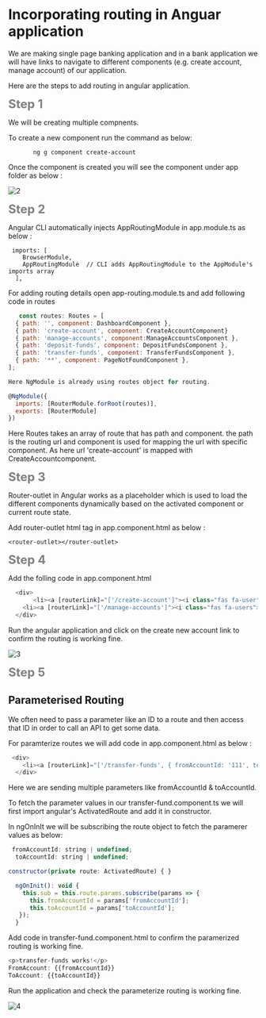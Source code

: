 # Incorporating routing in Anguar application


We are making single page banking application and in a bank application we will have links to navigate to different components (e.g. create account, manage account) of our application.

Here are the steps to add routing in angular application.


<font size="5" color="grey">**Step 1**</font> 

We will be creating multiple compnents.

To create a new component run the command as below:

```
       ng g component create-account
```

 Once the component is created you will see the component under app folder as below :

![2](https://user-images.githubusercontent.com/100709775/157679786-6e0772d9-8bc7-4c5b-bf3d-75571b2ae8f8.png)


<font size="5" color="grey">**Step 2**</font>  

Angular CLI automatically injects  AppRoutingModule in app.module.ts as below : 

```
 imports: [
    BrowserModule,
    AppRoutingModule  // CLI adds AppRoutingModule to the AppModule's imports array
  ],
```
For adding routing details open app-routing.module.ts and add following code in routes 


```javascript
   const routes: Routes = [
  { path: '', component: DashboardComponent },
  { path: 'create-account', component: CreateAccountComponent}
  { path: 'manage-accounts', component:ManageAccountsComponent },
  { path: 'deposit-funds', component: DepositFundsComponent },
  { path: 'transfer-funds', component: TransferFundsComponent },
  { path: '**', component: PageNotFoundComponent },
];

Here NgModule is already using routes object for routing.

@NgModule({
  imports: [RouterModule.forRoot(routes)],
  exports: [RouterModule]
})
```

Here Routes takes an array of route that has path and component. the path is the routing url and component is used for mapping the url with specific component.
As here url 'create-account' is mapped with CreateAccountcomponent.

<font size="5" color="grey">**Step 3**</font>  

Router-outlet in Angular works as a placeholder which is used to load the different components dynamically based on the activated component or current route state. 

Add router-outlet html tag in app.component.html as below : 

```
<router-outlet></router-outlet>
```

<font size="5" color="grey">**Step 4**</font>  

Add the folling code in app.component.html

```javascript
  <div>
       <li><a [routerLink]="['/create-account']"><i class="fas fa-user"></i> Create New Account</a></li>
    <li><a [routerLink]="['/manage-accounts']"><i class="fas fa-users"></i> Manage Accounts</a></li>>
  </div>
```

Run the angular application and click on the create new account link to confirm the routing is working fine. 

![3](https://user-images.githubusercontent.com/100709775/157683359-9039f31b-3a24-405a-94bd-50a7fb89a550.png)


<font size="5" color="grey">**Step 5**</font>  

## Parameterised Routing
We often need to pass a parameter like an ID to a route and then access that ID in order to call an API to get some data. 

For paramterize routes we will add code in app.component.html as below :

```javascript
 <div>
    <li><a [routerLink]="['/transfer-funds', { fromAccountId: '111', toAccountId: '222' }]"><i class="fas fa-random"></i> Transfer Funds</a></li>
  </div>
```

Here we are sending multiple parameters like fromAccountId & toAccountId.

To fetch the parameter values in our transfer-fund.component.ts we will first import angular's ActivatedRoute and add it in constructor.

In ngOnInIt we will be subscribing the route object to fetch the paramerer values as below: 


```javascript
 fromAccountId: string | undefined;
  toAccountId: string | undefined;

constructor(private route: ActivatedRoute) { }

  ngOnInit(): void {
    this.sub = this.route.params.subscribe(params => {
      this.fromAccountId = params['fromAccountId']; 
      this.toAccountId = params['toAccountId']; 
   });
  }
```

Add code in transfer-fund.component.html to confirm the paramerized routing is working fine.

```javascript
<p>transfer-funds works!</p>
FromAccount: {{fromAccountId}}
ToAccount: {{toAccountId}}
```
Run the application and check the parameterize routing is working fine.

![4](https://user-images.githubusercontent.com/100709775/157685517-7aa20132-d8c5-4a38-8336-df7d5a4874d4.png)
